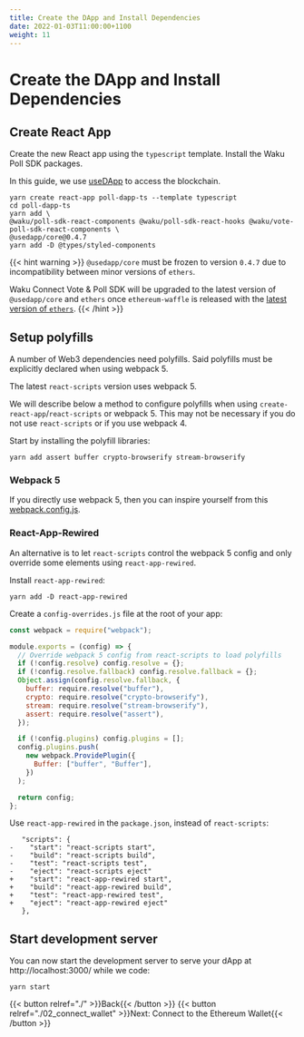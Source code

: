 ```yaml
---
title: Create the DApp and Install Dependencies
date: 2022-01-03T11:00:00+1100
weight: 11
---
```


# Create the DApp and Install Dependencies

## Create React App

Create the new React app using the `typescript` template.
Install the Waku Poll SDK packages.

In this guide, we use [useDApp](https://usedapp.io/) to access the blockchain.

```shell
yarn create react-app poll-dapp-ts --template typescript
cd poll-dapp-ts
yarn add \
@waku/poll-sdk-react-components @waku/poll-sdk-react-hooks @waku/vote-poll-sdk-react-components \
@usedapp/core@0.4.7
yarn add -D @types/styled-components
```

{{< hint warning >}}
`@usedapp/core` must be frozen to version `0.4.7` due to incompatibility between minor versions of `ethers`.

Waku Connect Vote & Poll SDK will be upgraded to the latest version of `@usedapp/core` and `ethers` once `ethereum-waffle`
is released with the [latest version of `ethers`](https://github.com/EthWorks/Waffle/pull/603).
{{< /hint >}}

## Setup polyfills

A number of Web3 dependencies need polyfills.
Said polyfills must be explicitly declared when using webpack 5.

The latest `react-scripts` version uses webpack 5.

We will describe below a method to configure polyfills when using `create-react-app`/`react-scripts` or webpack 5.
This may not be necessary if you do not use `react-scripts` or if you use webpack 4.

Start by installing the polyfill libraries:

```shell
yarn add assert buffer crypto-browserify stream-browserify
```

### Webpack 5

If you directly use webpack 5,
then you can inspire yourself from this [webpack.config.js](https://github.com/status-im/wakuconnect-vote-poll-sdk/blob/main/examples/mainnet-poll/webpack.config.js).

### React-App-Rewired

An alternative is to let `react-scripts` control the webpack 5 config and only override some elements using `react-app-rewired`.

Install `react-app-rewired`:

```shell
yarn add -D react-app-rewired
```

Create a `config-overrides.js` file at the root of your app:

```js
const webpack = require("webpack");

module.exports = (config) => {
  // Override webpack 5 config from react-scripts to load polyfills
  if (!config.resolve) config.resolve = {};
  if (!config.resolve.fallback) config.resolve.fallback = {};
  Object.assign(config.resolve.fallback, {
    buffer: require.resolve("buffer"),
    crypto: require.resolve("crypto-browserify"),
    stream: require.resolve("stream-browserify"),
    assert: require.resolve("assert"),
  });

  if (!config.plugins) config.plugins = [];
  config.plugins.push(
    new webpack.ProvidePlugin({
      Buffer: ["buffer", "Buffer"],
    })
  );

  return config;
};
```

Use `react-app-rewired` in the `package.json`, instead of `react-scripts`:

```
   "scripts": {
-    "start": "react-scripts start",
-    "build": "react-scripts build",
-    "test": "react-scripts test",
-    "eject": "react-scripts eject"
+    "start": "react-app-rewired start",
+    "build": "react-app-rewired build",
+    "test": "react-app-rewired test",
+    "eject": "react-app-rewired eject"
   },
```

## Start development server

You can now start the development server to serve your dApp at http://localhost:3000/ while we code:

```shell
yarn start
```

{{< button relref="./"  >}}Back{{< /button >}}
{{< button relref="./02_connect_wallet"  >}}Next: Connect to the Ethereum Wallet{{< /button >}}
